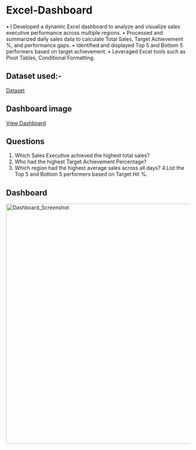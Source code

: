 # Excel-Dashboard
• I Developed a dynamic Excel dashboard to analyze and visualize sales executive performance across multiple regions.
•	Processed and summarized daily sales data to calculate Total Sales, Target Achievement %, and performance gaps.
•	Identified and displayed Top 5 and Bottom 5 performers based on target achievement.
•	Leveraged Excel tools such as Pivot Tables, Conditional Formatting.
## Dataset used:-
<a href="https://github.com/RinkyPathak/Excel-Dashboard/blob/main/Excel%20project.xlsm">Dataset</a>
## Dashboard image
<a href= "https://github.com/RinkyPathak/Excel-Dashboard/blob/main/Dashboard_Screenshot.png">View Dashboard</a>
## Questions
1. Which Sales Executive achieved the highest total sales?
2. Who had the highest Target Achievement Percentage?
3. Which region had the highest average sales across all days?
4.List the Top 5 and Bottom 5 performers based on Target Hit %.
## Dashboard
<img width="1847" height="654" alt="Dashboard_Screenshot" src="https://github.com/user-attachments/assets/9342918c-d230-4466-b72f-b2205834128d" />
